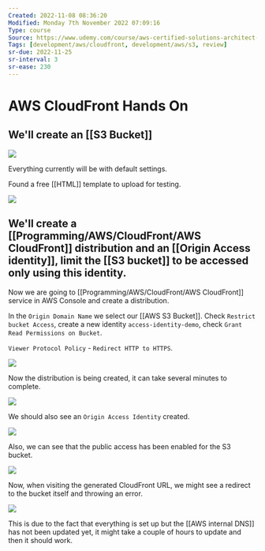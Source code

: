 ```yaml
---
Created: 2022-11-08 08:36:20
Modified: Monday 7th November 2022 07:09:16
Type: course
Source: https://www.udemy.com/course/aws-certified-solutions-architect-associate-saa-c01/?xref=E0Aed11STH4LPUQvCz0GJFABTmM=
Tags: [development/aws/cloudfront, development/aws/s3, review]
sr-due: 2022-11-25
sr-interval: 3
sr-ease: 230
---
```


# AWS CloudFront Hands On

## We'll create an [[S3 Bucket]]

![](2019-12-31-07-53-56.png)

Everything currently will be with default settings. 

Found a free [[HTML]] template to upload for testing.

![](2019-12-31-07-58-30.png)

## We'll create a [[Programming/AWS/CloudFront/AWS CloudFront]] distribution and an [[Origin Access identity]], limit the [[S3 bucket]] to be accessed only using this identity.

Now we are going to [[Programming/AWS/CloudFront/AWS CloudFront]] service in AWS Console and create a distribution.

In the `Origin Domain Name` we select our [[AWS S3 Bucket]].
Check `Restrict bucket Access`, create a new identity `access-identity-demo`, check `Grant Read Permissions on Bucket`.

`Viewer Protocol Policy` - `Redirect HTTP to HTTPS`.

![](2019-12-31-08-04-03.png)

Now the distribution is being created, it can take several minutes to complete.

![](2019-12-31-08-05-01.png)

We should also see an `Origin Access Identity` created.

![](2019-12-31-08-05-59.png)

Also, we can see that the public access has been enabled for the S3 bucket. 

![](2019-12-31-08-07-31.png)

Now, when visiting the generated CloudFront URL, we might see a redirect to the bucket itself and throwing an error.

![](2019-12-31-08-18-16.png)

This is due to the fact that everything is set up but the [[AWS internal DNS]] has not been updated yet, it might take a couple of hours to update and then it should work.